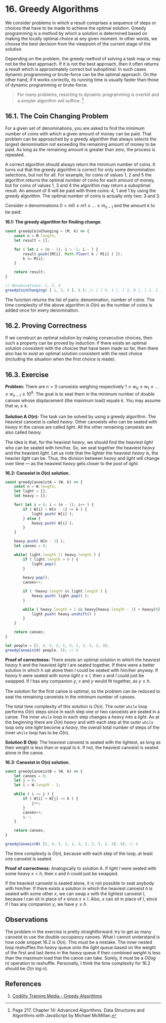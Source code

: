 # 16. Greedy Algorithms

We consider problems in which a result comprises a sequence of steps or choices that have to be made to achieve the optimal solution. Greedy programming is a method by which a solution is determined based on making the locally optimal choice at any given moment. In other words, we choose the best decision from the viewpoint of the current stage of the solution.

Depending on the problem, the greedy method of solving a task may or may not be the best approach. If it is not the best approach, then it often returns a result which is approximately correct but suboptimal. In such cases dynamic programming or brute-force can be the optimal approach. On the other hand, if it works correctly, its running time is usually faster than those of dynamic programming or brute-force.

> For many problems, resorting to dynamic programming is overkill and a simpler algorithm will suffice. [^1]

## 16.1. The Coin Changing Problem

For a given set of denominations, you are asked to ﬁnd the minimum number of coins with which a given amount of money can be paid. That problem can be approached by a greedy algorithm that always selects the largest denomination not exceeding the remaining amount of money to be paid. As long as the remaining amount is greater than zero, the process is repeated.

A correct algorithm should always return the minimum number of coins. It turns out that the greedy algorithm is correct for only some denomination selections, but not for all. For example, for coins of values 1, 2 and 5 the algorithm returns the optimal number of coins for each amount of money, but for coins of values 1, 3 and 4 the algorithm may return a suboptimal result. An amount of 6 will be paid with three coins: 4, 1 and 1 by using the greedy algorithm. The optimal number of coins is actually only two: 3 and 3.

Consider $n$ denominations $0 < m0 \leq m1 \leq \ldots \leq m_{n − 1}$ and the amount $k$ to be paid.

**16.1: The greedy algorithm for ﬁnding change.**
```js
const greedyCoinChanging = (M, k) => {
    const n = M.length;
    let result = [];

    for ( let i = (n - 1); i > -1; i-- ) {
        result.push([M[i], Math.floor( k / M[i] ) ]);
        k %= M[i];
    }

    return result;
}

// Denominations: 1, 3, 4
greedyCoinChanging( [ 1, 3, 4 ], 6 ); // [ [ 4, 1 ], [ 3, 0 ], [ 1, 2 ] ] ... 1 "4" coin and 2 "1" coins
```

The function returns the list of pairs: denomination, number of coins. The time complexity of the above algorithm is $O(n)$ as the number of coins is added once for every denomination.

## 16.2. Proving Correctness

If we construct an optimal solution by making consecutive choices, then such a property can be proved by induction: if there exists an optimal solution consistent with the choices that have been made so far, then there also has to exist an optimal solution consistent with the next choice (including the situation when the ﬁrst choice is made).

## 16.3. Exercise

**Problem:** There are $n > 0$ canoeists weighing respectively $1 \leq w_0 \leq w_1 \leq \ldots \leq w_{n − 1} \leq 10^9$. The goal is to seat them in the minimum number of double canoes whose displacement (the maximum load) equals $k$. You may assume that $w_i \leq k$.

**Solution A $O(n)$:** The task can be solved by using a greedy algorithm. The heaviest canoeist is called _heavy_. Other canoeists who can be seated with _heavy_ in the canoe are called _light_. All the other remaining canoeists are also called _heavy_.

The idea is that, for the heaviest _heavy_, we should ﬁnd the heaviest _light_ who can be seated with him/her. So, we seat together the heaviest _heavy_ and the heaviest _light_. Let us note that the lighter the heaviest _heavy_ is, the heavier _light_ can be. Thus, the division between _heavy_ and _light_ will change over time — as the heaviest _heavy_ gets closer to the pool of _light_.

**16.2: Canoeist in $O(n)$ solution.**
```js
const greedyCanoeistA = (W, k) => {
    const n = W.length;
    let light = [];
    let heavy = [];

    for( let i = 0; i < (n - 1); i++ ) {
        if ( W[i] + W[n - 1] <= k ) {
            light.push( W[i] );
        } else {
            heavy.push( W[i] );
        }
    }

    heavy.push( W[n - 1] );
    let canoes = 0;

    while( light.length || heavy.length ) {
        if ( light.length > 0 ) {
            light.pop()
        }
        
        heavy.pop();
        canoes++;

        if ( !heavy.length && light.length ) {
            heavy.push( light.pop() );
        }

        while ( heavy.length > 1 && heavy[heavy.length - 1] + heavy[0] <= k ) {
            light.push( heavy.unshift() )
        }
    }

    return canoes;
}

let people = [2, 4, 5, 2, 1, 3, 1, 2, 5, 2, 3];
greedyCanoeistA( people, 5); // 6
```

**Proof of correctness:** There exists an optimal solution in which the heaviest _heavy_ $h$ and the heaviest _light_ $l$ are seated together. If there were a better solution in which $h$ sat alone then $l$ could be seated with him/her anyway. If _heavy_ $h$ were seated with some _light_ $x \leq l$, then $x$ and $l$ could just be swapped. If $l$ has any companion $y$, $x$ and $y$ would ﬁt together, as $y \leq h$.

The solution for the ﬁrst canoe is optimal, so the problem can be reduced to seat the remaining canoeists in the minimum number of canoes.

The total time complexity of this solution is $O(n)$. The outer `while` loop performs $O(n)$ steps since in each step one or two canoeists are seated in a canoe. The inner `while` loop in each step changes a _heavy_ into a _light_. As at the beginning there are $O(n)$ _heavy_ and with each step at the outer `while` loop only one _light_ become a _heavy_, the overall total number of steps of the inner `while` loop has to be $O(n)$.

**Solution B $O(n)$:** The heaviest canoeist is seated with the lightest, as long as their weight is less than or equal to $k$. If not, the heaviest canoeist is seated alone in the canoe.

**16.3: Canoeist in $O(n)$ solution.**
```js
const greedyCanoeistB = (W, k) => {
    let canoes = 0;
    let j = 0;
    let i = W.length - 1;

    while ( i >= j ) {
        if ( W[i] + W[j] <= k ) {
            j++;
        }
        canoes++;
        i--;
    }

    return canoes;
}

greedyCanoeistB( [2, 4, 5, 2, 1, 3, 1, 2, 5, 2, 3], 5); // 9
```

The time complexity is $O(n)$, because with each step of the loop, at least one canoeist is seated.

**Proof of correctness:** Analogically to solution A. If _light_ $l$ were seated with some _heavy_ $x < h$, then $x$ and $h$ could just be swapped.

If the heaviest canoeist is seated alone, it is not possible to seat anybody with him/her. If there exists a solution in which the heaviest canoeist $h$ is seated with some other $x$, we can swap $x$ with the lightest canoeist $l$, because $l$ can sit in place of $x$ since $x \geq l$. Also, $x$ can sit in place of $l$, since if $l$ has any companion $y$, we have $y \leq h$.

## Observations

The problem in the exercise is pretty straightforward: try to get as many canoeist to use the double-occupancy canoes. What I cannot understand is how code snippet 16.2 is $O(n)$. This must be a mistake. The inner nested loop reshuffles the _heavy_ queue onto the _light_ queue based on the weight of the first and last items in the _heavy_ queue if their combined weight is less than the maximum load that the canoe can take. Surely, it must be a $O(log\text{ }n)$ operation to reshuffle. Personally, I think the time complexity for 16.2 should be $O(n\text{ }log\text{ }n)$.

## References

1. [Codility Training Media - Greedy Algorithms](https://codility.com/media/train/14-GreedyAlgorithms.pdf)

[^1]: Page 217. Chapter 14: Advanced Algorithms. Data Structures and Algorithms with JavaScript by Michael McMillan.